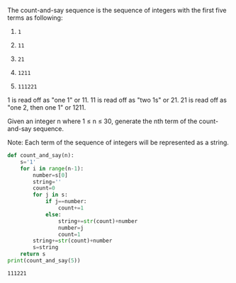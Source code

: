 
The count-and-say sequence is the sequence of integers with the first five terms as following:

1.     1
2.     11
3.     21
4.     1211
5.     111221
1 is read off as "one 1" or 11.
11 is read off as "two 1s" or 21.
21 is read off as "one 2, then one 1" or 1211.

Given an integer n where 1 ≤ n ≤ 30, generate the nth term of the count-and-say sequence.

Note: Each term of the sequence of integers will be represented as a string.




```python
def count_and_say(n):
    s='1'
    for i in range(n-1):
        number=s[0]
        string=''
        count=0
        for j in s:
            if j==number:
                count+=1
            else: 
                string+=str(count)+number
                number=j
                count=1
        string+=str(count)+number
        s=string
    return s
print(count_and_say(5))     
```

    111221

